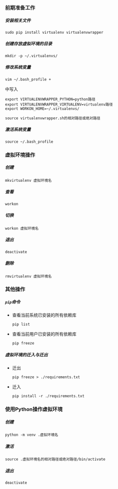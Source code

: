 ### 前期准备工作

##### 安装相关文件

```shell script
sudo pip install virtualenv virtualenvwrapper
```

##### 创建存放虚拟环境的目录

```shell script
mkdir -p ~/.virtualenvs/
```

##### 修改系统变量

```shell script
vim ~/.bash_profile +
```

中写入

```shell script
export VIRTUALENVWRAPPER_PYTHON=python路径
export VIRTUALENVWRAPPER_VIRTUALENV=virtualenv路径
export WORKON_HOME=~/.virtualenvs/

source virtualenvwrapper.sh的相对路径或绝对路径
```

##### 激活系统变量

```shell script
source ~/.bash_profile
```

### 虚拟环境操作

##### 创建

```shell script
mkvirtualenv 虚拟环境名
```

##### 查看

```shell script
workon
```

##### 切换

```shell script
workon 虚拟环境名
```

##### 退出

```shell script
deactivate
```

##### 删除

```shell script
rmvirtualenv 虚拟环境名
```

### 其他操作

##### `pip`命令

* 查看当前系统已安装的所有依赖库

    ```shell script
    pip list
    ```

* 查看当前用户已安装的所有依赖库

    ```shell script
    pip freeze
    ```

##### 虚拟环境的迁入与迁出

* 迁出

    ```shell script
    pip freeze > ./requirements.txt
    ```

* 迁入

    ```shell script
    pip install -r ./requirements.txt
    ```

### 使用Python操作虚拟环境

##### 创建

```shell script
python -m venv .虚拟环境名
```

##### 激活

```shell script
source .虚拟环境名的相对路径或绝对路径/bin/activate
```

##### 退出

```shell script
deactivate
```